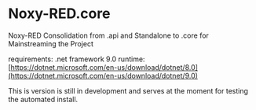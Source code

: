 # Noxy-RED.core
Noxy-RED Consolidation from .api and Standalone to .core for Mainstreaming the Project

requirements:
.net framework 9.0 runtime:
[https://dotnet.microsoft.com/en-us/download/dotnet/8.0](https://dotnet.microsoft.com/en-us/download/dotnet/9.0)

This is version is still in development and serves at the moment for testing the automated install.
